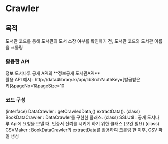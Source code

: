 # Crawler

<h2>목적</h2>
도서관 코드를 통해 도서관의 도서 소장 여부를 확인하기 전, 도서관 코드와 도서관 이름을 크롤링  

<h3>활용한 API</h3>
정보 도서나루 공개 API의 **정보공개 도서관API**<br>  
활용 API 예시 : http://data4library.kr/api/libSrch?authKey=[발급받은키]&pageNo=1&pageSize=10<br>  

<h3>코드 구성</h3>
(interface) DataCrawler : getCrawledData,() extractData(). 
(class) BookDataCrawler : DataCrawler를 구현한 클래스. 
(class) SSLUtil : 공개 도서나루 Api에 요청을 보낼 때, 인증서 신뢰를 시키게 하기 위한 클래스 (보완 필요)  
(class) CSVMaker : BookDataCrawler의 extractData를 활용하여 크롤링 한 이후, CSV 파일 생성  
